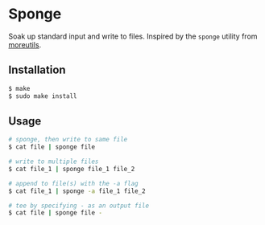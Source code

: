 # Sponge

Soak up standard input and write to files.
Inspired by the `sponge` utility from [moreutils](https://joeyh.name/code/moreutils/).

## Installation

```sh
$ make
$ sudo make install
```

## Usage

```sh
# sponge, then write to same file
$ cat file | sponge file

# write to multiple files
$ cat file_1 | sponge file_1 file_2

# append to file(s) with the -a flag
$ cat file_1 | sponge -a file_1 file_2

# tee by specifying - as an output file
$ cat file | sponge file -
```
